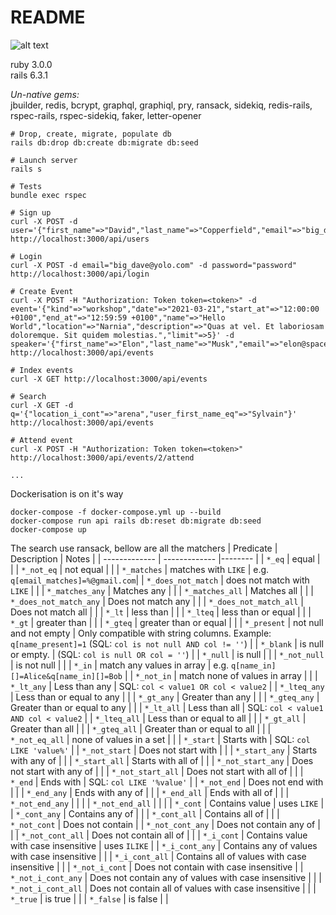 # README

![alt text](https://github.com/cmiran/coinhouse_backend_test/blob/dev/schema_sql.jpg)

ruby 3.0.0  
rails 6.3.1  

*Un-native gems:*  
jbuilder, redis, bcrypt, graphql, graphiql,  pry, ransack, sidekiq, redis-rails, rspec-rails, rspec-sidekiq, faker, letter-opener  

```
# Drop, create, migrate, populate db
rails db:drop db:create db:migrate db:seed

# Launch server
rails s

# Tests
bundle exec rspec
```

```
# Sign up
curl -X POST -d user='{"first_name"=>"David","last_name"=>"Copperfield","email"=>"big_dave@yolo.com","password"=>"password"}' http://localhost:3000/api/users

# Login
curl -X POST -d email="big_dave@yolo.com" -d password="password" http://localhost:3000/api/login

# Create Event
curl -X POST -H "Authorization: Token token=<token>" -d event='{"kind"=>"workshop","date"=>"2021-03-21","start_at"=>"12:00:00 +0100","end_at"=>"12:59:59 +0100","name"=>"Hello World","location"=>"Narnia","description"=>"Quas at vel. Et laboriosam doloremque. Sit quidem molestias.","limit"=>5}' -d speaker='{"first_name"=>"Elon","last_name"=>"Musk","email"=>"elon@spacex.com"}' http://localhost:3000/api/events

# Index events
curl -X GET http://localhost:3000/api/events

# Search
curl -X GET -d q='{"location_i_cont"=>"arena","user_first_name_eq"=>"Sylvain"}' http://localhost:3000/api/events

# Attend event
curl -X POST -H "Authorization: Token token=<token>" http://localhost:3000/api/events/2/attend

...
```

Dockerisation is on it's way
```
docker-compose -f docker-compose.yml up --build
docker-compose run api rails db:reset db:migrate db:seed
docker-compose up
```

The search use ransack, bellow are all the matchers
| Predicate | Description | Notes |
| ------------- | ------------- |-------- |
| `*_eq`  | equal  | |
| `*_not_eq` | not equal | |
| `*_matches` | matches with `LIKE` | e.g. `q[email_matches]=%@gmail.com`|
| `*_does_not_match` | does not match with `LIKE` | |
| `*_matches_any` | Matches any | |
| `*_matches_all` | Matches all  | |
| `*_does_not_match_any` | Does not match any | |
| `*_does_not_match_all` | Does not match all | |
| `*_lt` | less than | |
| `*_lteq` | less than or equal | |
| `*_gt` | greater than | |
| `*_gteq` | greater than or equal | |
| `*_present` | not null and not empty | Only compatible with string columns. Example: `q[name_present]=1` (SQL: `col is not null AND col != ''`) |
| `*_blank` | is null or empty. | (SQL: `col is null OR col = ''`) |
| `*_null` | is null | |
| `*_not_null` | is not null | |
| `*_in` | match any values in array | e.g. `q[name_in][]=Alice&q[name_in][]=Bob` |
| `*_not_in` | match none of values in array | |
| `*_lt_any` | Less than any |  SQL: `col < value1 OR col < value2` |
| `*_lteq_any` | Less than or equal to any | |
| `*_gt_any` | Greater than any | |
| `*_gteq_any` | Greater than or equal to any | |
| `*_lt_all` | Less than all | SQL: `col < value1 AND col < value2` |
| `*_lteq_all` | Less than or equal to all | |
| `*_gt_all` | Greater than all | |
| `*_gteq_all` | Greater than or equal to all | |
| `*_not_eq_all` | none of values in a set | |
| `*_start` | Starts with | SQL: `col LIKE 'value%'` |
| `*_not_start` | Does not start with | |
| `*_start_any` | Starts with any of | |
| `*_start_all` | Starts with all of | |
| `*_not_start_any` | Does not start with any of | |
| `*_not_start_all` | Does not start with all of | |
| `*_end` | Ends with | SQL: `col LIKE '%value'` |
| `*_not_end` | Does not end with | |
| `*_end_any` | Ends with any of | |
| `*_end_all` | Ends with all of | |
| `*_not_end_any` | | |
| `*_not_end_all` | | |
| `*_cont` | Contains value | uses `LIKE` |
| `*_cont_any` | Contains any of | |
| `*_cont_all` | Contains all of | |
| `*_not_cont` | Does not contain |
| `*_not_cont_any` | Does not contain any of | |
| `*_not_cont_all` | Does not contain all of | |
| `*_i_cont` | Contains value with case insensitive | uses `ILIKE` |
| `*_i_cont_any` | Contains any of values with case insensitive | |
| `*_i_cont_all` | Contains all of values with case insensitive | |
| `*_not_i_cont` | Does not contain with case insensitive |
| `*_not_i_cont_any` | Does not contain any of values with case insensitive | |
| `*_not_i_cont_all` | Does not contain all of values with case insensitive | |
| `*_true` | is true | |
| `*_false` | is false | |
